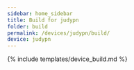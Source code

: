 ```yaml
---
sidebar: home_sidebar
title: Build for judypn
folder: build
permalink: /devices/judypn/build/
device: judypn
---
```

{% include templates/device_build.md %}
